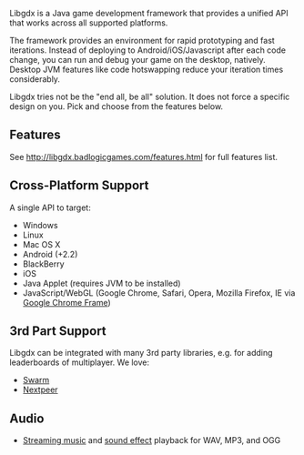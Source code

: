 Libgdx is a Java game development framework that provides a unified API that works across all supported platforms.

The framework provides an environment for rapid prototyping and fast iterations. Instead of deploying to Android/iOS/Javascript after each code change, you can run and debug your game on the desktop, natively. Desktop JVM features like code hotswapping reduce your iteration times considerably.

Libgdx tries not be the "end all, be all" solution. It does not force a specific design on you. Pick and choose from the features below.

## Features ##
See http://libgdx.badlogicgames.com/features.html for full features list.

## Cross-Platform Support
A single API to target:
* Windows
* Linux
* Mac OS X
* Android (+2.2)
* BlackBerry
* iOS
* Java Applet (requires JVM to be installed)
* JavaScript/WebGL (Google Chrome, Safari, Opera, Mozilla Firefox, IE via [Google Chrome Frame](https://developers.google.com/chrome/chrome-frame))

## 3rd Part Support
Libgdx can be integrated with many 3rd party libraries, e.g. for adding leaderboards of multiplayer. We love:
* [Swarm](http://swarmconnect.com/admin/docs/libgdx)
* [Nextpeer](https://developers.nextpeer.com/docs/view/libgdx)

## Audio
* [Streaming music](http://libgdx.badlogicgames.com/nightlies/docs/api/com/badlogic/gdx/audio/Music.html) and [sound effect](http://libgdx.badlogicgames.com/nightlies/docs/api/com/badlogic/gdx/audio/Sound.html) playback for WAV, MP3, and OGG
